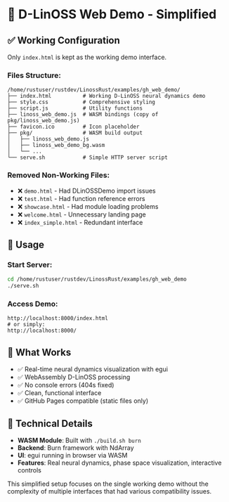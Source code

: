 # 🧠 D-LinOSS Web Demo - Simplified

## ✅ **Working Configuration**

Only `index.html` is kept as the working demo interface.

### **Files Structure:**
```
/home/rustuser/rustdev/LinossRust/examples/gh_web_demo/
├── index.html          # Working D-LinOSS neural dynamics demo
├── style.css           # Comprehensive styling  
├── script.js           # Utility functions
├── linoss_web_demo.js  # WASM bindings (copy of pkg/linoss_web_demo.js)
├── favicon.ico         # Icon placeholder
├── pkg/                # WASM build output
│   ├── linoss_web_demo.js
│   ├── linoss_web_demo_bg.wasm
│   └── ...
└── serve.sh            # Simple HTTP server script
```

### **Removed Non-Working Files:**
- ❌ `demo.html` - Had DLinOSSDemo import issues
- ❌ `test.html` - Had function reference errors  
- ❌ `showcase.html` - Had module loading problems
- ❌ `welcome.html` - Unnecessary landing page
- ❌ `index_simple.html` - Redundant interface

## 🚀 **Usage**

### Start Server:
```bash
cd /home/rustuser/rustdev/LinossRust/examples/gh_web_demo
./serve.sh
```

### Access Demo:
```
http://localhost:8000/index.html
# or simply:
http://localhost:8000/
```

## 🎯 **What Works**

- ✅ Real-time neural dynamics visualization with egui
- ✅ WebAssembly D-LinOSS processing  
- ✅ No console errors (404s fixed)
- ✅ Clean, functional interface
- ✅ GitHub Pages compatible (static files only)

## 🔧 **Technical Details**

- **WASM Module**: Built with `./build.sh burn` 
- **Backend**: Burn framework with NdArray
- **UI**: egui running in browser via WASM
- **Features**: Real neural dynamics, phase space visualization, interactive controls

This simplified setup focuses on the single working demo without the complexity of multiple interfaces that had various compatibility issues.
